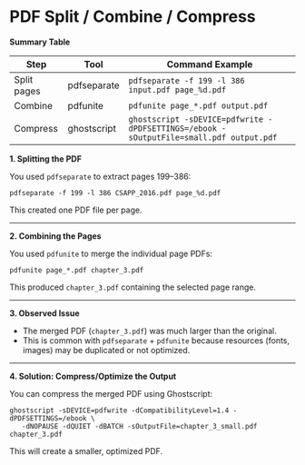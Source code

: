 # PDF Split / Combine / Compress


**Summary Table**

| Step         | Tool         | Command Example                                                                 |
|--------------|--------------|--------------------------------------------------------------------------------|
| Split pages  | pdfseparate  | `pdfseparate -f 199 -l 386 input.pdf page_%d.pdf`                              |
| Combine      | pdfunite     | `pdfunite page_*.pdf output.pdf`                                               |
| Compress     | ghostscript  | `ghostscript -sDEVICE=pdfwrite -dPDFSETTINGS=/ebook -sOutputFile=small.pdf output.pdf`  |





**1. Splitting the PDF**

You used `pdfseparate` to extract pages 199–386:

```
pdfseparate -f 199 -l 386 CSAPP_2016.pdf page_%d.pdf
```
This created one PDF file per page.

---

**2. Combining the Pages**

You used `pdfunite` to merge the individual page PDFs:

```
pdfunite page_*.pdf chapter_3.pdf
```
This produced `chapter_3.pdf` containing the selected page range.

---

**3. Observed Issue**

- The merged PDF (`chapter_3.pdf`) was much larger than the original.
- This is common with `pdfseparate` + `pdfunite` because resources (fonts, images) may be duplicated or not optimized.

---

**4. Solution: Compress/Optimize the Output**

You can compress the merged PDF using Ghostscript:

```
ghostscript -sDEVICE=pdfwrite -dCompatibilityLevel=1.4 -dPDFSETTINGS=/ebook \
   -dNOPAUSE -dQUIET -dBATCH -sOutputFile=chapter_3_small.pdf chapter_3.pdf
```
This will create a smaller, optimized PDF.

